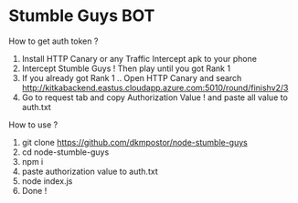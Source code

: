 # Stumble Guys BOT

How to get auth token ?

1. Install HTTP Canary or any Traffic Intercept apk to your phone
2. Intercept Stumble Guys ! Then play until you got Rank 1
3. If you already got Rank 1 .. Open HTTP Canary and search http://kitkabackend.eastus.cloudapp.azure.com:5010/round/finishv2/3
4. Go to request tab and copy Authorization Value ! and paste all value to auth.txt

How to use ?
1. git clone https://github.com/dkmpostor/node-stumble-guys
2. cd node-stumble-guys
3. npm i
4. paste authorization value to auth.txt
5. node index.js
6. Done !
